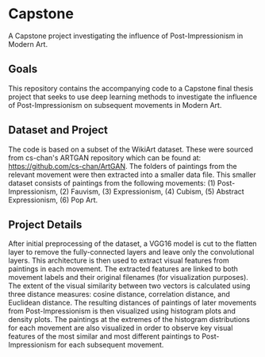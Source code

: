 # Capstone
A Capstone project investigating the influence of Post-Impressionism in Modern Art. 

## Goals
This repository contains the accompanying code to a Capstone final thesis project that seeks to use deep learning methods to investigate the influence of Post-Impressionism on subsequent movements in Modern Art. 

## Dataset and Project 
The code is based on a subset of the WikiArt dataset. These were sourced from cs-chan's ARTGAN repository which can be found at: https://github.com/cs-chan/ArtGAN. The folders of paintings from the relevant movement were then extracted into a smaller data file. This smaller dataset consists of paintings from the following movements: (1) Post-Impressionism, (2) Fauvism, (3) Expressionism, (4) Cubism, (5) Abstract Expressionism, (6) Pop Art.

## Project Details
After initial preprocessing of the dataset, a VGG16 model is cut to the flatten layer to remove the fully-connected layers and leave only the convolutional layers. This architecture is then used to extract visual features from paintings in each movement. The extracted features are linked to both movement labels and their original filenames (for visualization purposes). The extent of the visual similarity between two vectors is calculated using three distance measures: cosine distance, correlation distance, and Euclidean distance. The resulting distances of paintings of later movements from Post-Impressionism is then visualized using histogram plots and density plots. The paintings at the extremes of the histogram distributions for each movement are also visualized in order to observe key visual features of the most similar and most different paintings to Post-Impressionism for each subsequent movement.


